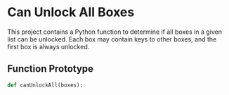 # Can Unlock All Boxes

This project contains a Python function to determine if all boxes in a given list can be unlocked. Each box may contain keys to other boxes, and the first box is always unlocked.

## Function Prototype

```python
def canUnlockAll(boxes):
